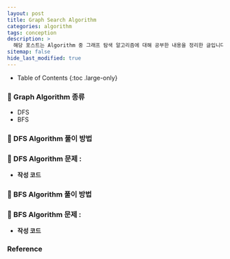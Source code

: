 ```yaml
---
layout: post
title: Graph Search Algorithm
categories: algorithm
tags: conception
description: >
  해당 포스트는 Algorithm 중 그래프 탐색 알고리즘에 대해 공부한 내용을 정리한 글입니다.
sitemap: false
hide_last_modified: true
---
```


- Table of Contents
{:toc .large-only}


### 🔑 Graph Algorithm 종류
- DFS
- BFS

### 🔑 DFS Algorithm 풀이 방법



### 📄 DFS Algorithm 문제 :


- **작성 코드**


### 🔑 BFS Algorithm 풀이 방법


### 📄 BFS Algorithm 문제 :


- **작성 코드**


### Reference
